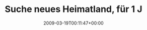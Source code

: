 ---
retweeted: false
source: <a href="http://twitter.com" rel="nofollow">Twitter Web Client</a>
entities:
  hashtags: []
  symbols: []
  user_mentions: []
  urls: []
display_text_range:
- '0'
- '134'
favorite_count: '0'
id_str: '1351539828'
truncated: false
retweet_count: '0'
id: '1351539828'
created_at: Thu Mar 19 00:11:47 +0000 2009
favorited: false
full_text: Suche neues Heimatland, für 1 Jahr. Politisch stabil + Breitbandanbindung.
  Rest ist egal. Hauptsache es hat grad kein "Superwahljahr".
lang: de
tags:
- pesos:twitter
date: '2009-03-19T00:11:47+00:00'
src: https://twitter.com/bascht/status/1351539828
original_url: https://twitter.com/bascht/status/1351539828
type: twitter_tweet
text: Suche neues Heimatland, für 1 Jahr. Politisch stabil + Breitbandanbindung. Rest
  ist egal. Hauptsache es hat grad kein "Superwahljahr".
title: Suche neues Heimatland, für 1 J

---